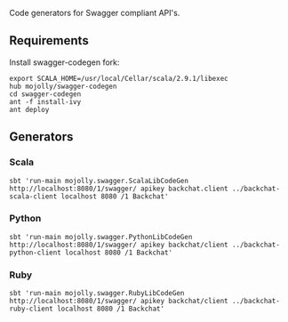 Code generators for Swagger compliant API's.

## Requirements

Install swagger-codegen fork:

    export SCALA_HOME=/usr/local/Cellar/scala/2.9.1/libexec
    hub mojolly/swagger-codegen
    cd swagger-codegen
    ant -f install-ivy
    ant deploy

## Generators

### Scala

    sbt 'run-main mojolly.swagger.ScalaLibCodeGen http://localhost:8080/1/swagger/ apikey backchat.client ../backchat-scala-client localhost 8080 /1 Backchat'

### Python

    sbt 'run-main mojolly.swagger.PythonLibCodeGen http://localhost:8080/1/swagger/ apikey backchat/client ../backchat-python-client localhost 8080 /1 Backchat'

### Ruby

    sbt 'run-main mojolly.swagger.RubyLibCodeGen http://localhost:8080/1/swagger/ apikey backchat/client ../backchat-ruby-client localhost 8080 /1 Backchat'